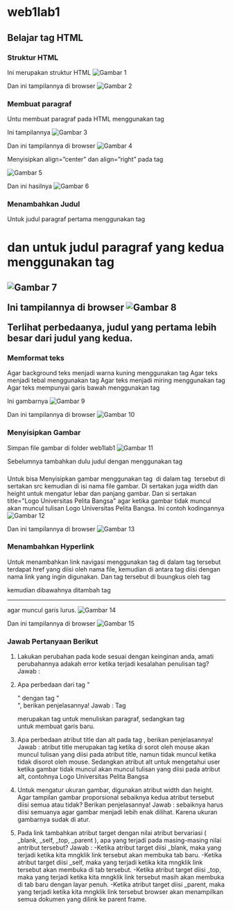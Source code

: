 # web1lab1
## Belajar tag HTML

### Struktur HTML
Ini merupakan struktur HTML
![Gambar 1](web1lab1/screenshot/ss1.png)

Dan ini tampilannya di browser
![Gambar 2](screenshot/ss11.png)

### Membuat paragraf
Untu membuat paragraf pada HTML menggunakan tag *<p>*
Ini tampilannya
![Gambar 3](screenshot/ss21.png)

Dan ini tampilannya di browser
![Gambar 4](screenshot/ss22.png)

Menyisipkan align=”center” dan align=”right” pada tag <p>
![Gambar 5](screenshot/ss31.png)

Dan ini hasilnya
![Gambar 6](screenshot/ss32.png)

### Menambahkan Judul
Untuk judul paragraf pertama menggunakan tag <h1> dan untuk judul paragraf yang kedua menggunakan tag <h2>
![Gambar 7](screenshot/ss41.png)

Ini tampilannya di browser
![Gambar 8](screenshot/ss42.png)

Terlihat perbedaanya, judul yang pertama lebih besar dari judul yang kedua.

### Memformat teks
Agar background teks menjadi warna kuning menggunakan tag <mark></mark>
Agar teks menjadi tebal menggunakan tag <b></b>
Agar teks menjadi miring menggunakan tag <i></i>
Agar teks mempunyai garis bawah menggunakan tag <u></u>

Ini gambarnya
![Gambar 9](screenshot/ss51.png)

Dan ini tampilannya di browser
![Gambar 10](screenshot/ss52.png)

###  Menyisipkan Gambar
Simpan file gambar di folder web1lab1
![Gambar 11](screenshot/ss61.png)

Sebelumnya tambahkan dulu judul dengan menggunakan tag <h3></h3>

Untuk bisa Menyisipkan gambar menggunakan tag <img>
di dalam tag <img> tersebut di sertakan src kemudian di isi nama file gambar.
Di sertakan juga width dan height untuk mengatur lebar dan panjang gambar.
Dan si sertakan title="Logo Universitas Pelita Bangsa" agar ketika gambar tidak muncul akan muncul tulisan Logo Universitas Pelita Bangsa.
Ini contoh kodingannya
![Gambar 12](screenshot/ss62.png)

Dan ini tampilannya di browser
![Gambar 13](screenshot/ss63.png)

### Menambahkan Hyperlink
Untuk menambahkan link navigasi menggunakan tag <a></a>
di dalam tag tersebut terdapat href yang diisi oleh nama file, kemudian di antara tag <a></a> diisi dengan nama link yang ingin digunakan. Dan tag <a></a> tersebut di buungkus oleh tag <nav></nav> kemudian dibawahnya ditambah tag <hr> agar muncul garis lurus.
![Gambar 14](screenshot/ss71.png)

Dan ini tampilannya di browser
![Gambar 15](screenshot/ss72.png)

### Jawab Pertanyaan Berikut
1. Lakukan perubahan pada kode sesuai dengan keinginan anda, amati perubahannya adakah
   error ketika terjadi kesalahan penulisan tag?
   Jawab :

2. Apa perbedaan dari tag "<p>" dengan tag "<br>", berikan penjelasannya!
    Jawab : Tag <p> merupakan tag untuk menuliskan paragraf, sedangkan tag <br> untuk membuat garis baru.

3. Apa perbedaan atribut title dan alt pada tag <img>, berikan penjelasannya!
    Jawab : atribut title merupakan tag ketika di sorot oleh mouse akan muncul tulisan yang diisi pada atribut title, namun tidak muncul ketika tidak disorot oleh mouse.
    Sedangkan atribut alt untuk mengetahui user ketika gambar tidak muncul akan muncul tulisan yang diisi pada atribut alt, contohnya Logo Universitas Pelita Bangsa
4. Untuk mengatur ukuran gambar, digunakan atribut width dan height. Agar tampilan gambar
    proporsional sebaiknya kedua atribut tersebut diisi semua atau tidak? Berikan penjelasannya!
    Jawab : sebaiknya harus diisi semuanya agar gambar menjadi lebih enak dilihat. Karena ukuran gambarnya sudak di atur.
5. Pada link tambahkan atribut target dengan nilai atribut bervariasi ( _blank, _self, _top,
    _parent ), apa yang terjadi pada masing-masing nilai antribut tersebut?
    Jawab :
    -Ketika atribut target diisi _blank, maka yang terjadi ketika kita mngklik link tersebut akan membuka tab baru.
    -Ketika atribut target diisi _self,  maka yang terjadi ketika kita mngklik link tersebut akan membuka di tab tersebut.
    -Ketika atribut target diisi _top,  maka yang terjadi ketika kita mngklik link tersebut masih akan membuka di tab baru dengan  layar penuh.
    -Ketika atribut target diisi _parent,  maka yang terjadi ketika kita mngklik link tersebut browser akan menampilkan semua dokumen yang dilink ke parent frame.
